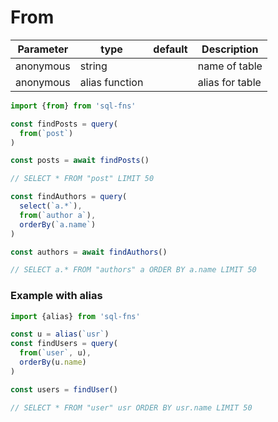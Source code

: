 # From

| Parameter | type           | default | Description     |
|-----------|----------------|:-------:|-----------------|
| anonymous | string         |         | name of table   |
| anonymous | alias function |         | alias for table |

```js
import {from} from 'sql-fns'

const findPosts = query(
  from(`post`)
)

const posts = await findPosts()

// SELECT * FROM "post" LIMIT 50

const findAuthors = query(
  select(`a.*`),
  from(`author a`),
  orderBy(`a.name`)
)

const authors = await findAuthors()

// SELECT a.* FROM "authors" a ORDER BY a.name LIMIT 50
```


### Example with alias

```js
import {alias} from 'sql-fns'

const u = alias(`usr`)
const findUsers = query(
  from(`user`, u),
  orderBy(u.name)
)

const users = findUser()

// SELECT * FROM "user" usr ORDER BY usr.name LIMIT 50
```
